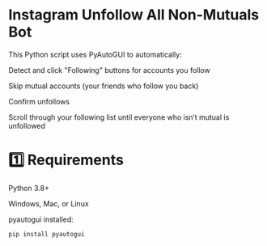 # Instagram Unfollow All Non-Mutuals Bot
This Python script uses PyAutoGUI to automatically:

Detect and click "Following" buttons for accounts you follow

Skip mutual accounts (your friends who follow you back)

Confirm unfollows

Scroll through your following list until everyone who isn’t mutual is unfollowed
# 1️⃣ Requirements
Python 3.8+

Windows, Mac, or Linux

pyautogui installed:

```bash
pip install pyautogui
```
